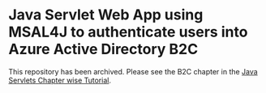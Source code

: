 
# Java Servlet Web App using MSAL4J to authenticate users into Azure Active Directory B2C

This repository has been archived. Please see the B2C chapter in the [Java Servlets Chapter wise Tutorial](https://github.com/Azure-Samples/ms-identity-java-servlet-webapp-authentication/).
